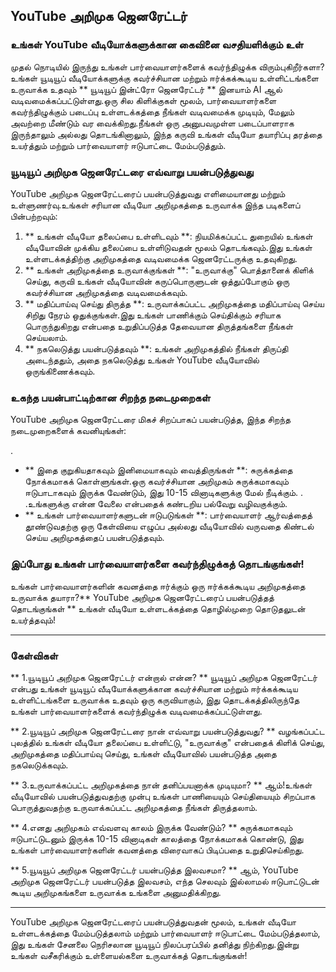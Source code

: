 ## YouTube அறிமுக ஜெனரேட்டர்

### உங்கள் YouTube வீடியோக்களுக்கான கைவினை வசதியளிக்கும் உள்

முதல் நொடியில் இருந்து உங்கள் பார்வையாளர்களைக் கவர்ந்திழுக்க விரும்புகிறீர்களா?உங்கள் யூடியூப் வீடியோக்களுக்கு கவர்ச்சியான மற்றும் ஈர்க்கக்கூடிய உள்ளிட்டங்களை உருவாக்க உதவும் ** யூடியூப் இன்ட்ரோ ஜெனரேட்டர் ** இனயாம் AI ஆல் வடிவமைக்கப்பட்டுள்ளது.ஒரு சில கிளிக்குகள் மூலம், பார்வையாளர்களை கவர்ந்திழுக்கும் படைப்பு உள்ளடக்கத்தை நீங்கள் வடிவமைக்க முடியும், மேலும் அவற்றை மீண்டும் வர வைக்கிறது.நீங்கள் ஒரு அனுபவமுள்ள படைப்பாளராக இருந்தாலும் அல்லது தொடங்கினாலும், இந்த கருவி உங்கள் வீடியோ தயாரிப்பு தரத்தை உயர்த்தும் மற்றும் பார்வையாளர் ஈடுபாட்டை மேம்படுத்தும்.

### யூடியூப் அறிமுக ஜெனரேட்டரை எவ்வாறு பயன்படுத்துவது

YouTube அறிமுக ஜெனரேட்டரைப் பயன்படுத்துவது எளிமையானது மற்றும் உள்ளுணர்வு.உங்கள் சரியான வீடியோ அறிமுகத்தை உருவாக்க இந்த படிகளைப் பின்பற்றவும்:

1. ** உங்கள் வீடியோ தலைப்பை உள்ளிடவும் **: நியமிக்கப்பட்ட துறையில் உங்கள் வீடியோவின் முக்கிய தலைப்பை உள்ளிடுவதன் மூலம் தொடங்கவும்.இது உங்கள் உள்ளடக்கத்திற்கு அறிமுகத்தை வடிவமைக்க ஜெனரேட்டருக்கு உதவுகிறது.
2. ** உங்கள் அறிமுகத்தை உருவாக்குங்கள் **: "உருவாக்கு" பொத்தானைக் கிளிக் செய்து, கருவி உங்கள் வீடியோவின் கருப்பொருளுடன் ஒத்துப்போகும் ஒரு கவர்ச்சியான அறிமுகத்தை வடிவமைக்கவும்.
3. ** மதிப்பாய்வு செய்து திருத்த **: உருவாக்கப்பட்ட அறிமுகத்தை மதிப்பாய்வு செய்ய சிறிது நேரம் ஒதுக்குங்கள்.இது உங்கள் பாணிக்கும் செய்திக்கும் சரியாக பொருந்துகிறது என்பதை உறுதிப்படுத்த தேவையான திருத்தங்களை நீங்கள் செய்யலாம்.
4. ** நகலெடுத்து பயன்படுத்தவும் **: உங்கள் அறிமுகத்தில் நீங்கள் திருப்தி அடைந்ததும், அதை நகலெடுத்து உங்கள் YouTube வீடியோவில் ஒருங்கிணைக்கவும்.

### உகந்த பயன்பாட்டிற்கான சிறந்த நடைமுறைகள்

YouTube அறிமுக ஜெனரேட்டரை மிகச் சிறப்பாகப் பயன்படுத்த, இந்த சிறந்த நடைமுறைகளைக் கவனியுங்கள்:

.
- ** இதை குறுகியதாகவும் இனிமையாகவும் வைத்திருங்கள் **: சுருக்கத்தை நோக்கமாகக் கொள்ளுங்கள்.ஒரு கவர்ச்சியான அறிமுகம் சுருக்கமாகவும் ஈடுபாடாகவும் இருக்க வேண்டும், இது 10-15 வினாடிகளுக்கு மேல் நீடிக்கும்.
.
.உங்களுக்கு என்ன வேலை என்பதைக் கண்டறிய பல்வேறு வழிவகுக்கும்.
- ** உங்கள் பார்வையாளர்களுடன் ஈடுபடுங்கள் **: பார்வையாளர் ஆர்வத்தைத் தூண்டுவதற்கு ஒரு கேள்வியை எழுப்ப அல்லது வீடியோவில் வருவதை கிண்டல் செய்ய அறிமுகத்தைப் பயன்படுத்தவும்.

### இப்போது உங்கள் பார்வையாளர்களை கவர்ந்திழுக்கத் தொடங்குங்கள்!

உங்கள் பார்வையாளர்களின் கவனத்தை ஈர்க்கும் ஒரு ஈர்க்கக்கூடிய அறிமுகத்தை உருவாக்க தயாரா?** YouTube அறிமுக ஜெனரேட்டரைப் பயன்படுத்தத் தொடங்குங்கள் ** உங்கள் வீடியோ உள்ளடக்கத்தை தொழில்முறை தொடுதலுடன் உயர்த்தவும்!

---

### கேள்விகள்

** 1.யூடியூப் அறிமுக ஜெனரேட்டர் என்றால் என்ன? **
யூடியூப் அறிமுக ஜெனரேட்டர் என்பது உங்கள் யூடியூப் வீடியோக்களுக்கான கவர்ச்சியான மற்றும் ஈர்க்கக்கூடிய உள்ளிட்டங்களை உருவாக்க உதவும் ஒரு கருவியாகும், இது தொடக்கத்திலிருந்தே உங்கள் பார்வையாளர்களைக் கவர்ந்திழுக்க வடிவமைக்கப்பட்டுள்ளது.

** 2.யூடியூப் அறிமுக ஜெனரேட்டரை நான் எவ்வாறு பயன்படுத்துவது? **
வழங்கப்பட்ட புலத்தில் உங்கள் வீடியோ தலைப்பை உள்ளிட்டு, "உருவாக்கு" என்பதைக் கிளிக் செய்து, அறிமுகத்தை மதிப்பாய்வு செய்து, உங்கள் வீடியோவில் பயன்படுத்த அதை நகலெடுக்கவும்.

** 3.உருவாக்கப்பட்ட அறிமுகத்தை நான் தனிப்பயனாக்க முடியுமா? **
ஆம்!உங்கள் வீடியோவில் பயன்படுத்துவதற்கு முன்பு உங்கள் பாணியையும் செய்தியையும் சிறப்பாக பொருத்துவதற்கு உருவாக்கப்பட்ட அறிமுகத்தை நீங்கள் திருத்தலாம்.

** 4.எனது அறிமுகம் எவ்வளவு காலம் இருக்க வேண்டும்? **
சுருக்கமாகவும் ஈடுபாட்டுடனும் இருக்க 10-15 வினாடிகள் காலத்தை நோக்கமாகக் கொண்டு, இது உங்கள் பார்வையாளர்களின் கவனத்தை விரைவாகப் பிடிப்பதை உறுதிசெய்கிறது.

** 5.யூடியூப் அறிமுக ஜெனரேட்டர் பயன்படுத்த இலவசமா? **
ஆம், YouTube அறிமுக ஜெனரேட்டர் பயன்படுத்த இலவசம், எந்த செலவும் இல்லாமல் ஈடுபாட்டுடன் கூடிய அறிமுகங்களை உருவாக்க உங்களை அனுமதிக்கிறது.

---

YouTube அறிமுக ஜெனரேட்டரைப் பயன்படுத்துவதன் மூலம், உங்கள் வீடியோ உள்ளடக்கத்தை மேம்படுத்தலாம் மற்றும் பார்வையாளர் ஈடுபாட்டை மேம்படுத்தலாம், இது உங்கள் சேனலை நெரிசலான யூடியூப் நிலப்பரப்பில் தனித்து நிற்கிறது.இன்று உங்கள் வசீகரிக்கும் உள்ளையல்களை உருவாக்கத் தொடங்குங்கள்!